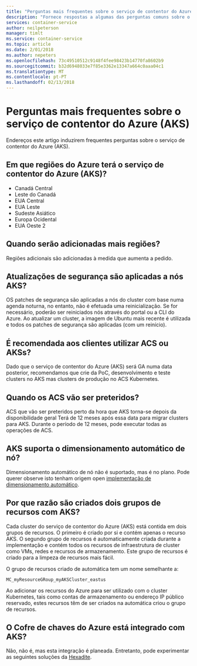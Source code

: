 ```yaml
---
title: "Perguntas mais frequentes sobre o serviço de contentor do Azure"
description: "Fornece respostas a algumas das perguntas comuns sobre o serviço de contentor do Azure."
services: container-service
author: neilpeterson
manager: timlt
ms.service: container-service
ms.topic: article
ms.date: 2/01/2018
ms.author: nepeters
ms.openlocfilehash: 73c49510512c9148f4fee98423b14770fa8602b9
ms.sourcegitcommit: b32d6948033e7f85e3362e13347a664c0aaa04c1
ms.translationtype: MT
ms.contentlocale: pt-PT
ms.lasthandoff: 02/13/2018
---
```

# <a name="frequently-asked-questions-about-azure-container-service-aks"></a>Perguntas mais frequentes sobre o serviço de contentor do Azure (AKS)

Endereços este artigo induzirem frequentes perguntas sobre o serviço de contentor do Azure (AKS).

## <a name="which-azure-regions-will-have-azure-container-service-aks"></a>Em que regiões do Azure terá o serviço de contentor do Azure (AKS)? 

- Canadá Central 
- Leste do Canadá 
- EUA Central 
- EUA Leste 
- Sudeste Asiático 
- Europa Ocidental 
- EUA Oeste 2 

## <a name="when-will-additional-regions-be-added"></a>Quando serão adicionadas mais regiões? 

Regiões adicionais são adicionadas à medida que aumenta a pedido.

## <a name="are-security-updates-applied-to-aks-nodes"></a>Atualizações de segurança são aplicadas a nós AKS? 

OS patches de segurança são aplicadas a nós do cluster com base numa agenda noturna, no entanto, não é efetuada uma reinicialização. Se for necessário, poderão ser reiniciados nós através do portal ou a CLI do Azure. Ao atualizar um cluster, a imagem de Ubuntu mais recente é utilizada e todos os patches de segurança são aplicadas (com um reinício).

## <a name="do-you-recommend-customers-use-acs-or-akss"></a>É recomendada aos clientes utilizar ACS ou AKSs? 

Dado que o serviço de contentor do Azure (AKS) será GA numa data posterior, recomendamos que crie da PoC, desenvolvimento e teste clusters no AKS mas clusters de produção no ACS Kubernetes.  

## <a name="when-will-acs-be-deprecated"></a>Quando os ACS vão ser preteridos? 

ACS que vão ser preteridos perto da hora que AKS torna-se depois da disponibilidade geral Terá de 12 meses após essa data para migrar clusters para AKS. Durante o período de 12 meses, pode executar todas as operações de ACS.

## <a name="does-aks-support-node-autoscaling"></a>AKS suporta o dimensionamento automático de nó? 

Dimensionamento automático de nó não é suportado, mas é no plano. Pode querer observe isto tenham origem open [implementação de dimensionamento automático][auto-scaler].

## <a name="why-are-two-resource-groups-created-with-aks"></a>Por que razão são criados dois grupos de recursos com AKS? 

Cada cluster do serviço de contentor do Azure (AKS) está contida em dois grupos de recursos. O primeiro é criado por si e contém apenas o recurso AKS. O segundo grupo de recursos é automaticamente criada durante a implementação e contém todos os recursos de infraestrutura de cluster como VMs, redes e recursos de armazenamento. Este grupo de recursos é criado para a limpeza de recursos mais fácil. 

O grupo de recursos criado de automática tem um nome semelhante a:

```
MC_myResourceGRoup_myAKSCluster_eastus
```

Ao adicionar os recursos do Azure para ser utilizado com o cluster Kubernetes, tais como contas de armazenamento ou endereço IP público reservado, estes recursos têm de ser criados na automática criou o grupo de recursos.   

## <a name="is-azure-key-vault-integrated-with-aks"></a>O Cofre de chaves do Azure está integrado com AKS? 

Não, não é, mas esta integração é planeada. Entretanto, pode experimentar as seguintes soluções da [Hexadite][hexadite]. 

<!-- LINKS - external -->
[auto-scaler]: https://github.com/kubernetes/autoscaler
[hexadite]: https://github.com/Hexadite/acs-keyvault-agent  